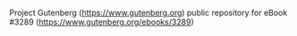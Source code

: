 Project Gutenberg (https://www.gutenberg.org) public repository for eBook #3289 (https://www.gutenberg.org/ebooks/3289)